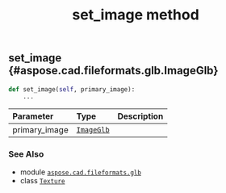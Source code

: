 ﻿---
title: set_image method
second_title: Aspose.CAD for Python via .NET API References
description: 
type: docs
weight: 30
url: /python-net/aspose.cad.fileformats.glb/texture/set_image/
is_root: false
---

## set_image {#aspose.cad.fileformats.glb.ImageGlb}





```python
def set_image(self, primary_image):
    ...
```


| Parameter | Type | Description |
| :- | :- | :- |
| primary_image | [`ImageGlb`](/cad/python-net/aspose.cad.fileformats.glb/imageglb) |  |



### See Also
* module [`aspose.cad.fileformats.glb`](../../)
* class [`Texture`](/cad/python-net/aspose.cad.fileformats.glb/texture)
